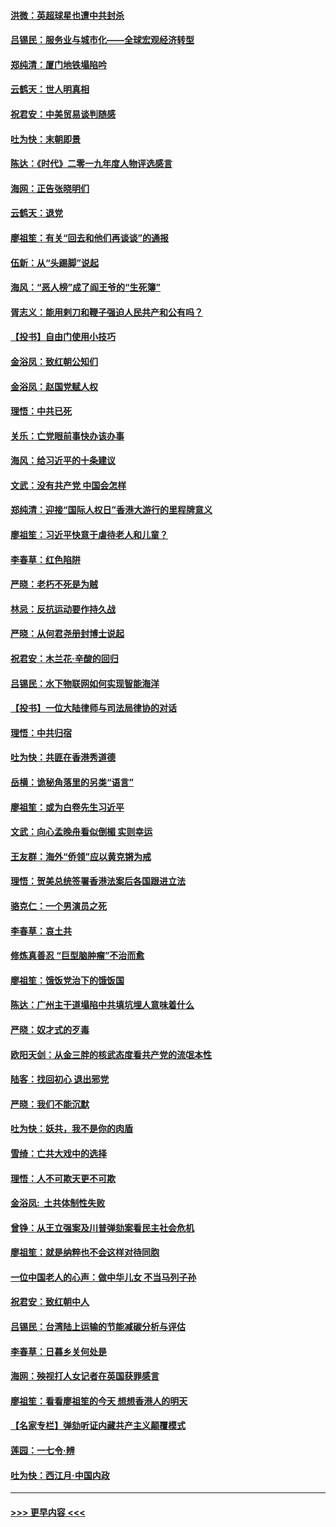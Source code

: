 #### [洪微：英超球星也遭中共封杀](../pages/nsc993/n11727243.md?t=12181133) 
#### [吕锡民：服务业与城市化——全球宏观经济转型](../pages/nsc993/n11725845.md?t=12181133) 
#### [郑纯清：厦门地铁塌陷吟](../pages/nsc993/n11725813.md?t=12181133) 
#### [云鹤天：世人明真相](../pages/nsc993/n11725621.md?t=12181133) 
#### [祝君安：中美贸易谈判随感](../pages/nsc993/n11725609.md?t=12181133) 
#### [吐为快：末朝即景](../pages/nsc993/n11723365.md?t=12181133) 
#### [陈达：《时代》二零一九年度人物评选感言](../pages/nsc993/n11723337.md?t=12181133) 
#### [海网：正告张晓明们](../pages/nsc993/n11723228.md?t=12181133) 
#### [云鹤天：退党](../pages/nsc993/n11723056.md?t=12181133) 
#### [廖祖笙：有关“回去和他们再谈谈”的通报](../pages/nsc993/n11722442.md?t=12181133) 
#### [伍新：从“头踢脚”说起](../pages/nsc993/n11722429.md?t=12181133) 
#### [海风：“恶人榜”成了阎王爷的“生死簿”](../pages/nsc993/n11722272.md?t=12181133) 
#### [胥志义：能用剌刀和鞭子强迫人民共产和公有吗？](../pages/nsc993/n11720569.md?t=12181133) 
#### [【投书】自由门使用小技巧](../pages/nsc993/n11720180.md?t=12181133) 
#### [金浴凤：致红朝公知们](../pages/nsc993/n11720563.md?t=12181133) 
#### [金浴凤：赵国党赋人权](../pages/nsc993/n11720533.md?t=12181133) 
#### [理悟：中共已死](../pages/nsc993/n11720233.md?t=12181133) 
#### [关乐：亡党眼前事快办该办事](../pages/nsc993/n11719160.md?t=12181133) 
#### [海风：给习近平的十条建议](../pages/nsc993/n11717616.md?t=12181133) 
#### [文武：没有共产党 中国会怎样](../pages/nsc993/n11717584.md?t=12181133) 
#### [郑纯清：迎接“国际人权日”香港大游行的里程牌意义](../pages/nsc993/n11717417.md?t=12181133) 
#### [廖祖笙：习近平快意于虐待老人和儿童？](../pages/nsc993/n11715313.md?t=12181133) 
#### [李春草：红色陷阱](../pages/nsc993/n11715029.md?t=12181133) 
#### [严晓：老朽不死是为贼](../pages/nsc993/n11712910.md?t=12181133) 
#### [林忌：反抗运动要作持久战](../pages/nsc993/n11712623.md?t=12181133) 
#### [严晓：从何君尧册封博士说起](../pages/nsc993/n11712465.md?t=12181133) 
#### [祝君安：木兰花·辛酸的回归](../pages/nsc993/n11712381.md?t=12181133) 
#### [吕锡民：水下物联网如何实现智能海洋](../pages/nsc993/n11711158.md?t=12181133) 
#### [【投书】一位大陆律师与司法局律协的对话](../pages/nsc993/n11709675.md?t=12181133) 
#### [理悟：中共归宿](../pages/nsc993/n11710059.md?t=12181133) 
#### [吐为快：共匪在香港秀道德](../pages/nsc993/n11709979.md?t=12181133) 
#### [岳横：诡秘角落里的另类“语言”](../pages/nsc993/n11709792.md?t=12181133) 
#### [廖祖笙：或为白卷先生习近平](../pages/nsc993/n11708330.md?t=12181133) 
#### [文武：向心孟晚舟看似倒楣 实则幸运](../pages/nsc993/n11708236.md?t=12181133) 
#### [王友群：海外“侨领”应以黄克锵为戒](../pages/nsc993/n11706176.md?t=12181133) 
#### [理悟：贺美总统签署香港法案后各国跟进立法](../pages/nsc993/n11706853.md?t=12181133) 
#### [骆克仁：一个男演员之死](../pages/nsc993/n11706677.md?t=12181133) 
#### [李春草：哀土共](../pages/nsc993/n11706255.md?t=12181133) 
#### [修炼真善忍 “巨型脑肿瘤”不治而愈](../pages/nsc993/n11705340.md?t=12181133) 
#### [廖祖笙：饿饭党治下的饿饭国](../pages/nsc993/n11705085.md?t=12181133) 
#### [陈达：广州主干道塌陷中共填坑埋人意味着什么](../pages/nsc993/n11705046.md?t=12181133) 
#### [严晓：奴才式的歹毒](../pages/nsc993/n11704826.md?t=12181133) 
#### [欧阳天剑：从金三胖的核武态度看共产党的流氓本性](../pages/nsc993/n11702238.md?t=12181133) 
#### [陆客：找回初心 退出邪党](../pages/nsc993/n11702213.md?t=12181133) 
#### [严晓：我们不能沉默](../pages/nsc993/n11702110.md?t=12181133) 
#### [吐为快：妖共，我不是你的肉盾](../pages/nsc993/n11701366.md?t=12181133) 
#### [雪绮：亡共大戏中的选择](../pages/nsc993/n11699922.md?t=12181133) 
#### [理悟：人不可欺天更不可欺](../pages/nsc993/n11699657.md?t=12181133) 
#### [金浴凤:  土共体制性失败](../pages/nsc993/n11699361.md?t=12181133) 
#### [曾铮：从王立强案及川普弹劾案看民主社会危机](../pages/nsc993/n11699318.md?t=12181133) 
#### [廖祖笙：就是纳粹也不会这样对待同胞](../pages/nsc993/n11697658.md?t=12181133) 
#### [一位中国老人的心声：做中华儿女 不当马列子孙](../pages/nsc993/n11697525.md?t=12181133) 
#### [祝君安：致红朝中人](../pages/nsc993/n11697518.md?t=12181133) 
#### [吕锡民：台湾陆上运输的节能减碳分析与评估](../pages/nsc993/n11694983.md?t=12181133) 
#### [李春草：日暮乡关何处是](../pages/nsc993/n11694805.md?t=12181133) 
#### [海网：殃视打人女记者在英国获罪感言](../pages/nsc993/n11693832.md?t=12181133) 
#### [廖祖笙：看看廖祖笙的今天 想想香港人的明天](../pages/nsc993/n11693707.md?t=12181133) 
#### [【名家专栏】弹劾听证内藏共产主义颠覆模式](../pages/nsc993/n11693563.md?t=12181133) 
#### [莲园：一七令‧辨](../pages/nsc993/n11692558.md?t=12181133) 
#### [吐为快：西江月·中国内政](../pages/nsc993/n11692071.md?t=12181133) 

----
#### [ >>> 更早内容 <<< ](../indexes/nsc993-earlier.md)
